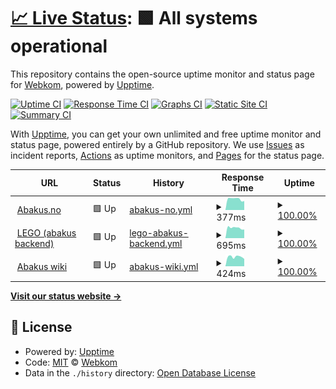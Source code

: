 # [📈 Live Status](https://status.abakus.no): <!--live status--> **🟩 All systems operational**

This repository contains the open-source uptime monitor and status page for [Webkom](https://abakus.no), powered by [Upptime](https://github.com/upptime/upptime).

[![Uptime CI](https://github.com/webkom/uptime/workflows/Uptime%20CI/badge.svg)](https://github.com/webkom/uptime/actions?query=workflow%3A%22Uptime+CI%22)
[![Response Time CI](https://github.com/webkom/uptime/workflows/Response%20Time%20CI/badge.svg)](https://github.com/webkom/uptime/actions?query=workflow%3A%22Response+Time+CI%22)
[![Graphs CI](https://github.com/webkom/uptime/workflows/Graphs%20CI/badge.svg)](https://github.com/webkom/uptime/actions?query=workflow%3A%22Graphs+CI%22)
[![Static Site CI](https://github.com/webkom/uptime/workflows/Static%20Site%20CI/badge.svg)](https://github.com/webkom/uptime/actions?query=workflow%3A%22Static+Site+CI%22)
[![Summary CI](https://github.com/webkom/uptime/workflows/Summary%20CI/badge.svg)](https://github.com/webkom/uptime/actions?query=workflow%3A%22Summary+CI%22)

With [Upptime](https://upptime.js.org), you can get your own unlimited and free uptime monitor and status page, powered entirely by a GitHub repository. We use [Issues](https://github.com/webkom/uptime/issues) as incident reports, [Actions](https://github.com/webkom/uptime/actions) as uptime monitors, and [Pages](https://status.abakus.no) for the status page.

<!--start: status pages-->
<!-- This summary is generated by Upptime (https://github.com/upptime/upptime) -->
<!-- Do not edit this manually, your changes will be overwritten -->
<!-- prettier-ignore -->
| URL | Status | History | Response Time | Uptime |
| --- | ------ | ------- | ------------- | ------ |
| <img alt="" src="https://icons.duckduckgo.com/ip3/abakus.no.ico" height="13"> [Abakus.no](https://abakus.no/healthz) | 🟩 Up | [abakus-no.yml](https://github.com/webkom/uptime/commits/HEAD/history/abakus-no.yml) | <details><summary><img alt="Response time graph" src="./graphs/abakus-no/response-time-week.png" height="20"> 377ms</summary><br><a href="https://status.abakus.no/history/abakus-no"><img alt="Response time 560" src="https://img.shields.io/endpoint?url=https%3A%2F%2Fraw.githubusercontent.com%2Fwebkom%2Fuptime%2FHEAD%2Fapi%2Fabakus-no%2Fresponse-time.json"></a><br><a href="https://status.abakus.no/history/abakus-no"><img alt="24-hour response time 322" src="https://img.shields.io/endpoint?url=https%3A%2F%2Fraw.githubusercontent.com%2Fwebkom%2Fuptime%2FHEAD%2Fapi%2Fabakus-no%2Fresponse-time-day.json"></a><br><a href="https://status.abakus.no/history/abakus-no"><img alt="7-day response time 377" src="https://img.shields.io/endpoint?url=https%3A%2F%2Fraw.githubusercontent.com%2Fwebkom%2Fuptime%2FHEAD%2Fapi%2Fabakus-no%2Fresponse-time-week.json"></a><br><a href="https://status.abakus.no/history/abakus-no"><img alt="30-day response time 412" src="https://img.shields.io/endpoint?url=https%3A%2F%2Fraw.githubusercontent.com%2Fwebkom%2Fuptime%2FHEAD%2Fapi%2Fabakus-no%2Fresponse-time-month.json"></a><br><a href="https://status.abakus.no/history/abakus-no"><img alt="1-year response time 560" src="https://img.shields.io/endpoint?url=https%3A%2F%2Fraw.githubusercontent.com%2Fwebkom%2Fuptime%2FHEAD%2Fapi%2Fabakus-no%2Fresponse-time-year.json"></a></details> | <details><summary><a href="https://status.abakus.no/history/abakus-no">100.00%</a></summary><a href="https://status.abakus.no/history/abakus-no"><img alt="All-time uptime 99.85%" src="https://img.shields.io/endpoint?url=https%3A%2F%2Fraw.githubusercontent.com%2Fwebkom%2Fuptime%2FHEAD%2Fapi%2Fabakus-no%2Fuptime.json"></a><br><a href="https://status.abakus.no/history/abakus-no"><img alt="24-hour uptime 100.00%" src="https://img.shields.io/endpoint?url=https%3A%2F%2Fraw.githubusercontent.com%2Fwebkom%2Fuptime%2FHEAD%2Fapi%2Fabakus-no%2Fuptime-day.json"></a><br><a href="https://status.abakus.no/history/abakus-no"><img alt="7-day uptime 100.00%" src="https://img.shields.io/endpoint?url=https%3A%2F%2Fraw.githubusercontent.com%2Fwebkom%2Fuptime%2FHEAD%2Fapi%2Fabakus-no%2Fuptime-week.json"></a><br><a href="https://status.abakus.no/history/abakus-no"><img alt="30-day uptime 99.29%" src="https://img.shields.io/endpoint?url=https%3A%2F%2Fraw.githubusercontent.com%2Fwebkom%2Fuptime%2FHEAD%2Fapi%2Fabakus-no%2Fuptime-month.json"></a><br><a href="https://status.abakus.no/history/abakus-no"><img alt="1-year uptime 99.85%" src="https://img.shields.io/endpoint?url=https%3A%2F%2Fraw.githubusercontent.com%2Fwebkom%2Fuptime%2FHEAD%2Fapi%2Fabakus-no%2Fuptime-year.json"></a></details>
| <img alt="" src="https://icons.duckduckgo.com/ip3/lego.abakus.no.ico" height="13"> [LEGO (abakus backend)](https://lego.abakus.no/health) | 🟩 Up | [lego-abakus-backend.yml](https://github.com/webkom/uptime/commits/HEAD/history/lego-abakus-backend.yml) | <details><summary><img alt="Response time graph" src="./graphs/lego-abakus-backend/response-time-week.png" height="20"> 695ms</summary><br><a href="https://status.abakus.no/history/lego-abakus-backend"><img alt="Response time 789" src="https://img.shields.io/endpoint?url=https%3A%2F%2Fraw.githubusercontent.com%2Fwebkom%2Fuptime%2FHEAD%2Fapi%2Flego-abakus-backend%2Fresponse-time.json"></a><br><a href="https://status.abakus.no/history/lego-abakus-backend"><img alt="24-hour response time 643" src="https://img.shields.io/endpoint?url=https%3A%2F%2Fraw.githubusercontent.com%2Fwebkom%2Fuptime%2FHEAD%2Fapi%2Flego-abakus-backend%2Fresponse-time-day.json"></a><br><a href="https://status.abakus.no/history/lego-abakus-backend"><img alt="7-day response time 695" src="https://img.shields.io/endpoint?url=https%3A%2F%2Fraw.githubusercontent.com%2Fwebkom%2Fuptime%2FHEAD%2Fapi%2Flego-abakus-backend%2Fresponse-time-week.json"></a><br><a href="https://status.abakus.no/history/lego-abakus-backend"><img alt="30-day response time 761" src="https://img.shields.io/endpoint?url=https%3A%2F%2Fraw.githubusercontent.com%2Fwebkom%2Fuptime%2FHEAD%2Fapi%2Flego-abakus-backend%2Fresponse-time-month.json"></a><br><a href="https://status.abakus.no/history/lego-abakus-backend"><img alt="1-year response time 789" src="https://img.shields.io/endpoint?url=https%3A%2F%2Fraw.githubusercontent.com%2Fwebkom%2Fuptime%2FHEAD%2Fapi%2Flego-abakus-backend%2Fresponse-time-year.json"></a></details> | <details><summary><a href="https://status.abakus.no/history/lego-abakus-backend">100.00%</a></summary><a href="https://status.abakus.no/history/lego-abakus-backend"><img alt="All-time uptime 96.64%" src="https://img.shields.io/endpoint?url=https%3A%2F%2Fraw.githubusercontent.com%2Fwebkom%2Fuptime%2FHEAD%2Fapi%2Flego-abakus-backend%2Fuptime.json"></a><br><a href="https://status.abakus.no/history/lego-abakus-backend"><img alt="24-hour uptime 100.00%" src="https://img.shields.io/endpoint?url=https%3A%2F%2Fraw.githubusercontent.com%2Fwebkom%2Fuptime%2FHEAD%2Fapi%2Flego-abakus-backend%2Fuptime-day.json"></a><br><a href="https://status.abakus.no/history/lego-abakus-backend"><img alt="7-day uptime 100.00%" src="https://img.shields.io/endpoint?url=https%3A%2F%2Fraw.githubusercontent.com%2Fwebkom%2Fuptime%2FHEAD%2Fapi%2Flego-abakus-backend%2Fuptime-week.json"></a><br><a href="https://status.abakus.no/history/lego-abakus-backend"><img alt="30-day uptime 79.65%" src="https://img.shields.io/endpoint?url=https%3A%2F%2Fraw.githubusercontent.com%2Fwebkom%2Fuptime%2FHEAD%2Fapi%2Flego-abakus-backend%2Fuptime-month.json"></a><br><a href="https://status.abakus.no/history/lego-abakus-backend"><img alt="1-year uptime 96.64%" src="https://img.shields.io/endpoint?url=https%3A%2F%2Fraw.githubusercontent.com%2Fwebkom%2Fuptime%2FHEAD%2Fapi%2Flego-abakus-backend%2Fuptime-year.json"></a></details>
| <img alt="" src="https://icons.duckduckgo.com/ip3/wiki.abakus.no.ico" height="13"> [Abakus wiki](https://wiki.abakus.no/status) | 🟩 Up | [abakus-wiki.yml](https://github.com/webkom/uptime/commits/HEAD/history/abakus-wiki.yml) | <details><summary><img alt="Response time graph" src="./graphs/abakus-wiki/response-time-week.png" height="20"> 424ms</summary><br><a href="https://status.abakus.no/history/abakus-wiki"><img alt="Response time 506" src="https://img.shields.io/endpoint?url=https%3A%2F%2Fraw.githubusercontent.com%2Fwebkom%2Fuptime%2FHEAD%2Fapi%2Fabakus-wiki%2Fresponse-time.json"></a><br><a href="https://status.abakus.no/history/abakus-wiki"><img alt="24-hour response time 353" src="https://img.shields.io/endpoint?url=https%3A%2F%2Fraw.githubusercontent.com%2Fwebkom%2Fuptime%2FHEAD%2Fapi%2Fabakus-wiki%2Fresponse-time-day.json"></a><br><a href="https://status.abakus.no/history/abakus-wiki"><img alt="7-day response time 424" src="https://img.shields.io/endpoint?url=https%3A%2F%2Fraw.githubusercontent.com%2Fwebkom%2Fuptime%2FHEAD%2Fapi%2Fabakus-wiki%2Fresponse-time-week.json"></a><br><a href="https://status.abakus.no/history/abakus-wiki"><img alt="30-day response time 449" src="https://img.shields.io/endpoint?url=https%3A%2F%2Fraw.githubusercontent.com%2Fwebkom%2Fuptime%2FHEAD%2Fapi%2Fabakus-wiki%2Fresponse-time-month.json"></a><br><a href="https://status.abakus.no/history/abakus-wiki"><img alt="1-year response time 506" src="https://img.shields.io/endpoint?url=https%3A%2F%2Fraw.githubusercontent.com%2Fwebkom%2Fuptime%2FHEAD%2Fapi%2Fabakus-wiki%2Fresponse-time-year.json"></a></details> | <details><summary><a href="https://status.abakus.no/history/abakus-wiki">100.00%</a></summary><a href="https://status.abakus.no/history/abakus-wiki"><img alt="All-time uptime 99.91%" src="https://img.shields.io/endpoint?url=https%3A%2F%2Fraw.githubusercontent.com%2Fwebkom%2Fuptime%2FHEAD%2Fapi%2Fabakus-wiki%2Fuptime.json"></a><br><a href="https://status.abakus.no/history/abakus-wiki"><img alt="24-hour uptime 100.00%" src="https://img.shields.io/endpoint?url=https%3A%2F%2Fraw.githubusercontent.com%2Fwebkom%2Fuptime%2FHEAD%2Fapi%2Fabakus-wiki%2Fuptime-day.json"></a><br><a href="https://status.abakus.no/history/abakus-wiki"><img alt="7-day uptime 100.00%" src="https://img.shields.io/endpoint?url=https%3A%2F%2Fraw.githubusercontent.com%2Fwebkom%2Fuptime%2FHEAD%2Fapi%2Fabakus-wiki%2Fuptime-week.json"></a><br><a href="https://status.abakus.no/history/abakus-wiki"><img alt="30-day uptime 100.00%" src="https://img.shields.io/endpoint?url=https%3A%2F%2Fraw.githubusercontent.com%2Fwebkom%2Fuptime%2FHEAD%2Fapi%2Fabakus-wiki%2Fuptime-month.json"></a><br><a href="https://status.abakus.no/history/abakus-wiki"><img alt="1-year uptime 99.91%" src="https://img.shields.io/endpoint?url=https%3A%2F%2Fraw.githubusercontent.com%2Fwebkom%2Fuptime%2FHEAD%2Fapi%2Fabakus-wiki%2Fuptime-year.json"></a></details>

<!--end: status pages-->

[**Visit our status website →**](https://status.abakus.no)

## 📄 License

- Powered by: [Upptime](https://github.com/upptime/upptime)
- Code: [MIT](./LICENSE) © [Webkom](https://abakus.no)
- Data in the `./history` directory: [Open Database License](https://opendatacommons.org/licenses/odbl/1-0/)
